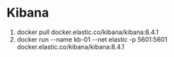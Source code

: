 # Kibana


1. docker pull docker.elastic.co/kibana/kibana:8.4.1
2. docker run --name kb-01 --net elastic -p 5601:5601 docker.elastic.co/kibana/kibana:8.4.1